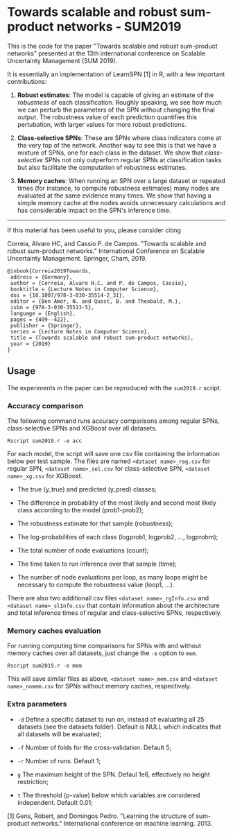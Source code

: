 # Towards scalable and robust sum-product networks - SUM2019

This is the code for the paper "Towards scalable and robust sum-product networks" presented at 
the 13th international conference on Scalable Uncertainty Management (SUM 2019).

It is essentially an implementation of LearnSPN [1] in R, with a few important contributions:
1. **Robust estimates**: The model is capable of giving an estimate of the *robustness* of each classification. 
Roughly speaking, we see how much we can perturb the parameters of the SPN without changing the final output. 
The robustness value of each prediction quantifies this pertubation, with larger values for more robust predictions.

2. **Class-selective SPNs**: These are SPNs where class indicators come at the very top of the network. 
Another way to see this is that we have a mixture of SPNs, one for each class in the dataset. 
We show that *class-selective* SPNs not only outperform regular SPNs at classification tasks but also facilitate 
the computation of robustness estimates.

3. **Memory caches**: When running an SPN over a large dataset or repeated times 
(for instance, to compute robustness estimates) many nodes are evaluated at the same evidence many times. 
We show that having a simple memory cache at the nodes avoids unnecessary calculations and has considerable 
impact on the SPN's inference time.

---
If this material has been useful to you, please consider citing

Correia, Alvaro HC, and Cassio P. de Campos. "Towards scalable and robust sum-product networks." 
International Conference on Scalable Uncertainty Management. Springer, Cham, 2019.

```
@inbook{Correia2019Towards,
 address = {Germany},
 author = {Correia, Alvaro H.C. and P. de Campos, Cassio},
 booktitle = {Lecture Notes in Computer Science},
 doi = {10.1007/978-3-030-35514-2_31},
 editor = {Ben Amor, N. and Quost, B. and Theobald, M.},
 isbn = {978-3-030-35513-5},
 language = {English},
 pages = {409--422},
 publisher = {Springer},
 series = {Lecture Notes in Computer Science},
 title = {Towards scalable and robust sum-product networks},
 year = {2019}
}
```

## Usage

The experiments in the paper can be reproduced with the `sum2019.r` script.

### Accuracy comparison

The following command runs accuracy comparisons among regular SPNs, class-selective SPNs and XGBoost over all datasets.

`Rscript sum2019.r -e acc`

For each model, the script will save one csv file containing the information below per test sample. 
The files are named 
`<dataset name>_reg.csv` for regular SPN, 
`<dataset name>_sel.csv` for class-selective SPN,
`<dataset name>_xg.csv` for XGBoost.

- The true (y_true) and predicted (y_pred) classes;

- The difference in probability of the most likely and second most likely class according to the model (prob1-prob2);

- The robustness estimate for that sample (robustness);

- The log-probabilities of each class (logprob1, logprob2, ..., logprobm);

- The total number of node evaluations (count);

- The time taken to run inference over that sample (time);

- The number of node evaluations per loop, as many loops might be necessary to compute the robustness value (loop1, ...).

There are also two additionall csv files `<dataset name>_rgInfo.csv` and `<dataset name>_slInfo.csv` that contain information
about the architecture and total inference times of regular and class-selective SPNs, respectively.

### Memory caches evaluation

For running computing time comparisons for SPNs with and without memory caches over all datasets, just change the `-e` option to `mem`.

`Rscript sum2019.r -e mem`

This will save similar files as above, `<dataset name>_mem.csv` and `<dataset name>_nomem.csv` for SPNs without memory caches, respectively.

### Extra parameters

- `-d` Define a specific dataset to run on, instead of evaluating all 25 datasets (see the datasets folder).
Default is NULL which indicates that all datasets will be evaluated;

- `-f` Number of folds for the cross-validation. Default 5;

- `-r` Number of runs. Default 1;

- `g` The maximum height of the SPN. Defaul 1e6, effectively no height restriction;

- `t` The threshold (p-value) below which variables are considered independent. Default 0.01;

[1] Gens, Robert, and Domingos Pedro. 
"Learning the structure of sum-product networks." 
International conference on machine learning. 2013.
